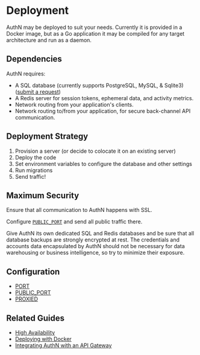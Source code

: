# Deployment

AuthN may be deployed to suit your needs. Currently it is provided in a Docker image, but as a Go
application it may be compiled for any target architecture and run as a daemon.

## Dependencies

AuthN requires:

* A SQL database (currently supports PostgreSQL, MySQL, & Sqlite3) ([submit a request](https://github.com/keratin/authn-server/issues))
* A Redis server for session tokens, ephemeral data, and activity metrics.
* Network routing from your application's clients.
* Network routing to/from your application, for secure back-channel API communication.

## Deployment Strategy

1. Provision a server (or decide to colocate it on an existing server)
2. Deploy the code
3. Set environment variables to configure the database and other settings
4. Run migrations
5. Send traffic!

## Maximum Security

Ensure that all communication to AuthN happens with SSL.

Configure [`PUBLIC_PORT`](config#public_port) and send all public traffic there.

Give AuthN its own dedicated SQL and Redis databases and be sure that all database backups are
strongly encrypted at rest. The credentials and accounts data encapsulated by AuthN should not be
necessary for data warehousing or business intelligence, so try to minimize their exposure.

## Configuration

* [PORT](config.md#port)
* [PUBLIC_PORT](config.md#public_port)
* [PROXIED](config.md#proxied)

## Related Guides

* [High Availability](guide-high_availability.md)
* [Deploying with Docker](guide-deploying_with_docker.md)
* [Integrating AuthN with an API Gateway](guide-integrating_authn_with_an_api_gateway.md)
